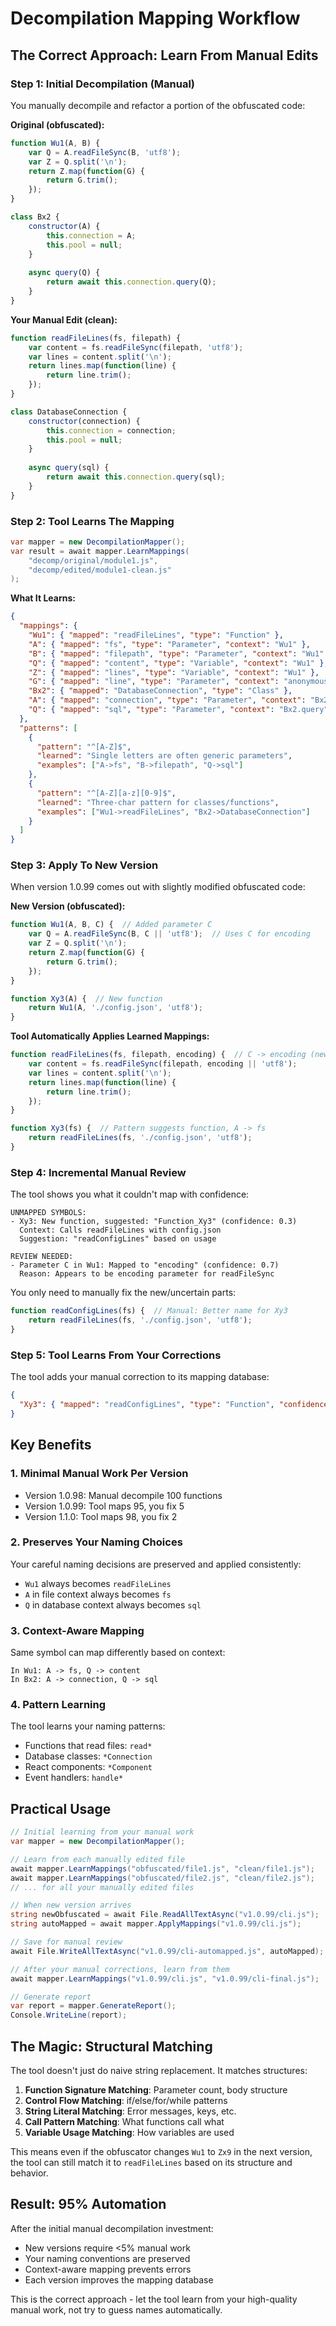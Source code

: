 # Decompilation Mapping Workflow

## The Correct Approach: Learn From Manual Edits

### Step 1: Initial Decompilation (Manual)
You manually decompile and refactor a portion of the obfuscated code:

**Original (obfuscated):**
```javascript
function Wu1(A, B) {
    var Q = A.readFileSync(B, 'utf8');
    var Z = Q.split('\n');
    return Z.map(function(G) {
        return G.trim();
    });
}

class Bx2 {
    constructor(A) {
        this.connection = A;
        this.pool = null;
    }
    
    async query(Q) {
        return await this.connection.query(Q);
    }
}
```

**Your Manual Edit (clean):**
```javascript
function readFileLines(fs, filepath) {
    var content = fs.readFileSync(filepath, 'utf8');
    var lines = content.split('\n');
    return lines.map(function(line) {
        return line.trim();
    });
}

class DatabaseConnection {
    constructor(connection) {
        this.connection = connection;
        this.pool = null;
    }
    
    async query(sql) {
        return await this.connection.query(sql);
    }
}
```

### Step 2: Tool Learns The Mapping

```csharp
var mapper = new DecompilationMapper();
var result = await mapper.LearnMappings(
    "decomp/original/module1.js",
    "decomp/edited/module1-clean.js"
);
```

**What It Learns:**
```json
{
  "mappings": {
    "Wu1": { "mapped": "readFileLines", "type": "Function" },
    "A": { "mapped": "fs", "type": "Parameter", "context": "Wu1" },
    "B": { "mapped": "filepath", "type": "Parameter", "context": "Wu1" },
    "Q": { "mapped": "content", "type": "Variable", "context": "Wu1" },
    "Z": { "mapped": "lines", "type": "Variable", "context": "Wu1" },
    "G": { "mapped": "line", "type": "Parameter", "context": "anonymous" },
    "Bx2": { "mapped": "DatabaseConnection", "type": "Class" },
    "A": { "mapped": "connection", "type": "Parameter", "context": "Bx2.constructor" },
    "Q": { "mapped": "sql", "type": "Parameter", "context": "Bx2.query" }
  },
  "patterns": [
    {
      "pattern": "^[A-Z]$",
      "learned": "Single letters are often generic parameters",
      "examples": ["A->fs", "B->filepath", "Q->sql"]
    },
    {
      "pattern": "^[A-Z][a-z][0-9]$",
      "learned": "Three-char pattern for classes/functions",
      "examples": ["Wu1->readFileLines", "Bx2->DatabaseConnection"]
    }
  ]
}
```

### Step 3: Apply To New Version

When version 1.0.99 comes out with slightly modified obfuscated code:

**New Version (obfuscated):**
```javascript
function Wu1(A, B, C) {  // Added parameter C
    var Q = A.readFileSync(B, C || 'utf8');  // Uses C for encoding
    var Z = Q.split('\n');
    return Z.map(function(G) {
        return G.trim();
    });
}

function Xy3(A) {  // New function
    return Wu1(A, './config.json', 'utf8');
}
```

**Tool Automatically Applies Learned Mappings:**
```javascript
function readFileLines(fs, filepath, encoding) {  // C -> encoding (new param)
    var content = fs.readFileSync(filepath, encoding || 'utf8');
    var lines = content.split('\n');
    return lines.map(function(line) {
        return line.trim();
    });
}

function Xy3(fs) {  // Pattern suggests function, A -> fs
    return readFileLines(fs, './config.json', 'utf8');
}
```

### Step 4: Incremental Manual Review

The tool shows you what it couldn't map with confidence:

```
UNMAPPED SYMBOLS:
- Xy3: New function, suggested: "Function_Xy3" (confidence: 0.3)
  Context: Calls readFileLines with config.json
  Suggestion: "readConfigLines" based on usage

REVIEW NEEDED:
- Parameter C in Wu1: Mapped to "encoding" (confidence: 0.7)
  Reason: Appears to be encoding parameter for readFileSync
```

You only need to manually fix the new/uncertain parts:
```javascript
function readConfigLines(fs) {  // Manual: Better name for Xy3
    return readFileLines(fs, './config.json', 'utf8');
}
```

### Step 5: Tool Learns From Your Corrections

The tool adds your manual correction to its mapping database:
```json
{
  "Xy3": { "mapped": "readConfigLines", "type": "Function", "confidence": 1.0 }
}
```

## Key Benefits

### 1. Minimal Manual Work Per Version
- Version 1.0.98: Manual decompile 100 functions
- Version 1.0.99: Tool maps 95, you fix 5
- Version 1.1.0: Tool maps 98, you fix 2

### 2. Preserves Your Naming Choices
Your careful naming decisions are preserved and applied consistently:
- `Wu1` always becomes `readFileLines`
- `A` in file context always becomes `fs`
- `Q` in database context always becomes `sql`

### 3. Context-Aware Mapping
Same symbol can map differently based on context:
```
In Wu1: A -> fs, Q -> content
In Bx2: A -> connection, Q -> sql
```

### 4. Pattern Learning
The tool learns your naming patterns:
- Functions that read files: `read*`
- Database classes: `*Connection`
- React components: `*Component`
- Event handlers: `handle*`

## Practical Usage

```csharp
// Initial learning from your manual work
var mapper = new DecompilationMapper();

// Learn from each manually edited file
await mapper.LearnMappings("obfuscated/file1.js", "clean/file1.js");
await mapper.LearnMappings("obfuscated/file2.js", "clean/file2.js");
// ... for all your manually edited files

// When new version arrives
string newObfuscated = await File.ReadAllTextAsync("v1.0.99/cli.js");
string autoMapped = await mapper.ApplyMappings("v1.0.99/cli.js");

// Save for manual review
await File.WriteAllTextAsync("v1.0.99/cli-automapped.js", autoMapped);

// After your manual corrections, learn from them
await mapper.LearnMappings("v1.0.99/cli.js", "v1.0.99/cli-final.js");

// Generate report
var report = mapper.GenerateReport();
Console.WriteLine(report);
```

## The Magic: Structural Matching

The tool doesn't just do naive string replacement. It matches structures:

1. **Function Signature Matching**: Parameter count, body structure
2. **Control Flow Matching**: if/else/for/while patterns
3. **String Literal Matching**: Error messages, keys, etc.
4. **Call Pattern Matching**: What functions call what
5. **Variable Usage Matching**: How variables are used

This means even if the obfuscator changes `Wu1` to `Zx9` in the next version, the tool can still match it to `readFileLines` based on its structure and behavior.

## Result: 95% Automation

After the initial manual decompilation investment:
- New versions require <5% manual work
- Your naming conventions are preserved
- Context-aware mapping prevents errors
- Each version improves the mapping database

This is the correct approach - let the tool learn from your high-quality manual work, not try to guess names automatically.